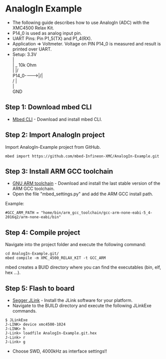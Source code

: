 # AnalogIn Example

* The following guide describes how to use AnalogIn (ADC) with the XMC4500 Relax Kit.
* P14_0 is used as analog input pin.
* UART Pins: Pin P1_5(TX) and P1_4(RX).
* Application => Voltmeter. Voltage on PIN P14_0 is measured and result is printed over UART.
* Setup:
           3.3V<br />
            |<br />
            |  _ 10k Ohm<br />
           | |/<br />
 P14_0---->|/|<br />
          / |<br />
            |<br />
           GND<br />
## Step 1: Download mbed CLI

* [Mbed CLI](https://docs.mbed.com/docs/mbed-os-handbook/en/latest/dev_tools/cli/#installing-mbed-cli) - Download and install mbed CLI.

## Step 2: Import AnalogIn project

Import AnalogIn-Example project from GitHub.

```
mbed import https://github.com/mbed-Infineon-XMC/AnalogIn-Example.git
```

## Step 3: Install ARM GCC toolchain

* [GNU ARM toolchain](https://launchpad.net/gcc-arm-embedded) - Download and install the last stable version of the ARM GCC toolchain.
* Open the file "mbed_settings.py" and add the ARM GCC install path.

Example:
```
#GCC_ARM_PATH = "home/bin/arm_gcc_toolchain/gcc-arm-none-eabi-5_4-2016q2/arm-none-eabi/bin"
```
## Step 4: Compile project

Navigate into the project folder and execute the following command:
```
cd AnalogIn-Example.git/
mbed compile -m XMC_4500_RELAX_KIT -t GCC_ARM
```
mbed creates a BUID directory where you can find the executables (bin, elf, hex ...).

## Step 5: Flash to board

* [Segger JLink](https://www.segger.com/downloads/jlink) - Install the JLink software for your platform.
* Navigate to the BUILD directory and execute the following JLinkExe commands.
```
$ JLinkExe
J-LINK> device xmc4500-1024
J-LINK> h
J-Link> loadfile AnalogIn-Example.git.hex
J-Link> r
J-Link> g
```
* Choose SWD, 4000kHz as interface settings!!
